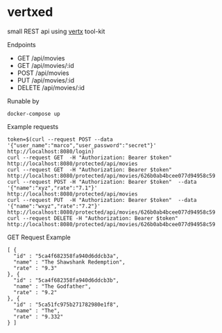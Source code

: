 
# vertxed

small REST api using [vertx](https://vertx.io) tool-​kit


Endpoints

- GET /api/movies
- GET /api/movies/:id
- POST /api/movies
- PUT /api/movies/:id
- DELETE /api/movies/:id

Runable by

```
docker-compose up
```

Example requests

```
token=$(curl --request POST --data '{"user_name":"marco","user_password":"secret"}' http://localhost:8080/login)
curl --request GET  -H "Authorization: Bearer $token" http://localhost:8080/protected/api/movies
curl --request GET  -H "Authorization: Bearer $token" http://localhost:8080/protected/api/movies/626b0ab4bcee077d94958c59
curl --request POST -H "Authorization: Bearer $token"  --data '{"name":"xyz","rate":"7.1"}' http://localhost:8080/protected/api/movies
curl --request PUT  -H "Authorization: Bearer $token"  --data '{"name":"wxyz","rate":"7.2"}' http://localhost:8080/protected/api/movies/626b0ab4bcee077d94958c59
curl --request DELETE -H "Authorization: Bearer $token" http://localhost:8080/protected/api/movies/626b0ab4bcee077d94958c59
```

GET Request Example

```
[ {
  "id" : "5ca4f682358fa940d6ddcb3a",
  "name" : "The Shawshank Redemption",
  "rate" : "9.3"
}, {
  "id" : "5ca4f682358fa940d6ddcb3b",
  "name" : "The Godfather",
  "rate" : "9.2"
}, {
  "id" : "5ca51fc975b271782980e1f8",
  "name" : "The",
  "rate" : "9.332"
} ]
```